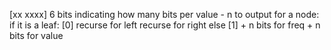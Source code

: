 [xx xxxx] 6 bits indicating how many bits per value - n
to output for a node:
  if it is a leaf:
    [0]
    recurse for left
    recurse for right
  else
    [1] + n bits for freq + n bits for value
